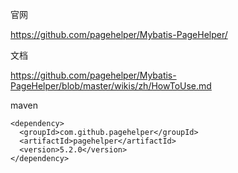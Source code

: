 官网

https://github.com/pagehelper/Mybatis-PageHelper/



文档

https://github.com/pagehelper/Mybatis-PageHelper/blob/master/wikis/zh/HowToUse.md



maven

```shell
<dependency>
  <groupId>com.github.pagehelper</groupId>
  <artifactId>pagehelper</artifactId>
  <version>5.2.0</version>
</dependency>
```

